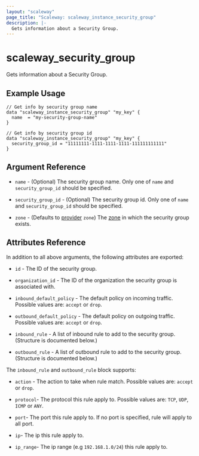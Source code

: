 ```yaml
---
layout: "scaleway"
page_title: "Scaleway: scaleway_instance_security_group"
description: |-
  Gets information about a Security Group.
---
```


# scaleway_security_group

Gets information about a Security Group.

## Example Usage

```hcl
// Get info by security group name
data "scaleway_instance_security_group" "my_key" {
  name  = "my-security-group-name"
}

// Get info by security group id
data "scaleway_instance_security_group" "my_key" {
  security_group_id = "11111111-1111-1111-1111-111111111111"
}
```

## Argument Reference

- `name` - (Optional) The security group name. Only one of `name` and `security_group_id` should be specified.

- `security_group_id` - (Optional) The security group id. Only one of `name` and `security_group_id` should be specified.

- `zone` - (Defaults to [provider](../index.html#zone) `zone`) The [zone](../guides/regions_and_zones.html#zones) in which the security group exists.

## Attributes Reference

In addition to all above arguments, the following attributes are exported:

- `id` - The ID of the security group.

- `organization_id` - The ID of the organization the security group is associated with.

- `inbound_default_policy` - The default policy on incoming traffic. Possible values are: `accept` or `drop`.

- `outbound_default_policy` - The default policy on outgoing traffic. Possible values are: `accept` or `drop`.

- `inbound_rule` - A list of inbound rule to add to the security group. (Structure is documented below.)

- `outbound_rule` - A list of outbound rule to add to the security group. (Structure is documented below.)

The `inbound_rule` and `outbound_rule` block supports:

- `action` - The action to take when rule match. Possible values are: `accept` or `drop`.

- `protocol`- The protocol this rule apply to. Possible values are: `TCP`, `UDP`, `ICMP` or `ANY`.

- `port`- The port this rule apply to. If no port is specified, rule will apply to all port.

- `ip`- The ip this rule apply to.

- `ip_range`- The ip range (e.g `192.168.1.0/24`) this rule apply to.
